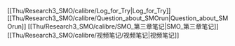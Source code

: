 [[Thu/Research3_SMO/calibre/Log_for_Try|Log_for_Try]]
[[Thu/Research3_SMO/calibre/Question_about_SMOrun|Question_about_SMOrun]]
[[Thu/Research3_SMO/calibre/SMO_第三章笔记|SMO_第三章笔记]]
[[Thu/Research3_SMO/calibre/视频笔记/视频笔记|视频笔记]]
